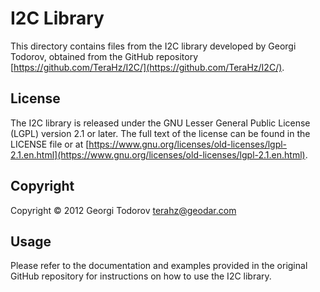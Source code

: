 # I2C Library

This directory contains files from the I2C library developed by Georgi Todorov, obtained from the GitHub repository [https://github.com/TeraHz/I2C/](https://github.com/TeraHz/I2C/).

## License

The I2C library is released under the GNU Lesser General Public License (LGPL) version 2.1 or later. The full text of the license can be found in the LICENSE file or at [https://www.gnu.org/licenses/old-licenses/lgpl-2.1.en.html](https://www.gnu.org/licenses/old-licenses/lgpl-2.1.en.html).

## Copyright

Copyright © 2012 Georgi Todorov <terahz@geodar.com>

## Usage

Please refer to the documentation and examples provided in the original GitHub repository for instructions on how to use the I2C library.
